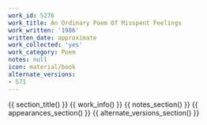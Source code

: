 ```yaml
---
work_id: 5276
work_title: An Ordinary Poem Of Misspent Feelings
work_written: '1986'
written_date: approximate
work_collected: 'yes'
work_category: Poem
notes: null
icon: material/book
alternate_versions:
- 571
---
```


{{ section_title() }}
{{ work_info() }}
{{ notes_section() }}
{{ appearances_section() }}
{{ alternate_versions_section() }}